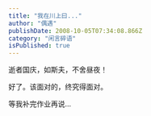 ```yaml
---
title: "我在川上曰..."
author: "偶遇"
publishDate: 2008-10-05T07:34:08.866Z
category: "闲言碎语"
isPublished: true
---
```


<P>逝者国庆，如斯夫，不舍昼夜！</P>
<P>好了。该面对的，终究得面对。</P>
<P>等我补完作业再说...</P>